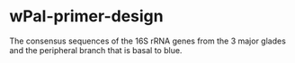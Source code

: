 # wPal-primer-design

The consensus sequences of the 16S rRNA genes from the 3 major glades and the peripheral branch that is basal to blue. 
